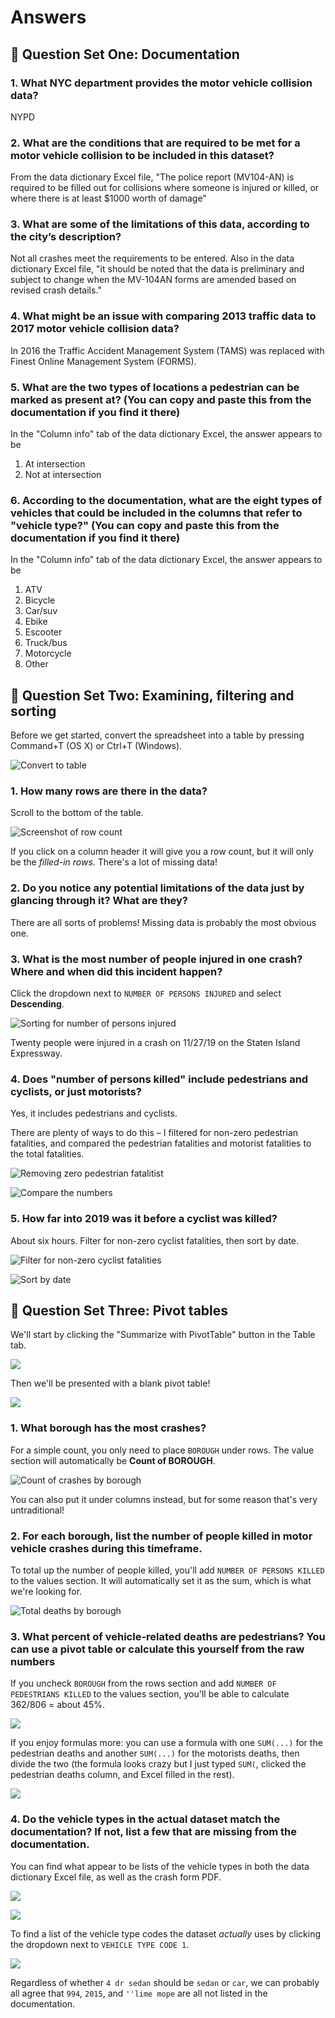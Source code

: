 # Answers

## 📝 Question Set One: Documentation

### 1. What NYC department provides the motor vehicle collision data? 

NYPD

### 2. What are the conditions that are required to be met for a motor vehicle collision to be included in this dataset?

From the data dictionary Excel file, "The police report (MV104-AN) is required to be filled out for collisions where someone is injured or killed, or where there is at least $1000 worth of damage"

### 3. What are some of the limitations of this data, according to the city’s description? 

Not all crashes meet the requirements to be entered. Also in the data dictionary Excel file, "it should be noted that the data is preliminary and subject to change when the MV-104AN forms are amended based on revised crash details."

### 4. What might be an issue with comparing 2013 traffic data to 2017 motor vehicle collision data?

In 2016 the Traffic Accident Management System (TAMS) was replaced with Finest Online Management System (FORMS).

### 5. What are the two types of locations a pedestrian can be marked as present at? (You can copy and paste this from the documentation if you find it there)

In the "Column info" tab of the data dictionary Excel, the answer appears to be 

1. At intersection
2. Not at intersection

### 6. According to the documentation, what are the eight types of vehicles that could be included in the columns that refer to "vehicle type?" (You can copy and paste this from the documentation if you find it there)

In the "Column info" tab of the data dictionary Excel, the answer appears to be 

1. ATV
2. Bicycle
3. Car/suv
4. Ebike
5. Escooter
6. Truck/bus
7. Motorcycle
8. Other

## 📝 Question Set Two: Examining, filtering and sorting

Before we get started, convert the spreadsheet into a table by pressing Command+T (OS X) or Ctrl+T (Windows).

![Convert to table](convert-to-table.gif)

### 1. How many rows are there in the data?

Scroll to the bottom of the table.

![Screenshot of row count](row-count.png)

If you click on a column header it will give you a row count, but it will only be the *filled-in rows*. There's a lot of missing data!

### 2. Do you notice any potential limitations of the data just by glancing through it? What are they?

There are all sorts of problems! Missing data is probably the most obvious one.

### 3. What is the most number of people injured in one crash? Where and when did this incident happen?

Click the dropdown next to `NUMBER OF PERSONS INJURED` and select **Descending**.

![Sorting for number of persons injured](persons-injured.png)

Twenty people were injured in a crash on 11/27/19 on the Staten Island Expressway.

### 4. Does "number of persons killed" include pedestrians and cyclists, or just motorists? 

Yes, it includes pedestrians and cyclists.

There are plenty of ways to do this – I filtered for non-zero pedestrian fatalities, and compared the pedestrian fatalities and motorist fatalities to the total fatalities.

![Removing zero pedestrian fatalitist](pedestrians-killed-filter.png)

![Compare the numbers](not-just-motorists.png)

### 5. How far into 2019 was it before a cyclist was killed?

About six hours. Filter for non-zero cyclist fatalities, then sort by date.

![Filter for non-zero cyclist fatalities](cyclist-filter.png)

![Sort by date](date-sort.png)

## 📝 Question Set Three: Pivot tables

We'll start by clicking the "Summarize with PivotTable" button in the Table tab.

![](pivot-start.png)

Then we'll be presented with a blank pivot table!

![](pivot-blank.png)

### 1. What borough has the most crashes?

For a simple count, you only need to place `BOROUGH` under rows. The value section will automatically be **Count of BOROUGH**.

![Count of crashes by borough](borough-count.png)

You can also put it under columns instead, but for some reason that's very untraditional!

### 2. For each borough, list the number of people killed in motor vehicle crashes during this timeframe.

To total up the number of people killed, you'll add `NUMBER OF PERSONS KILLED` to the values section. It will automatically set it as the sum, which is what we're looking for.

![Total deaths by borough](total-deaths-by-borough.png)

### 3. What percent of vehicle-related deaths are pedestrians? You can use a pivot table or calculate this yourself from the raw numbers

If you uncheck `BOROUGH` from the rows section and add `NUMBER OF PEDESTRIANS KILLED` to the values section, you'll be able to calculate 362/806 = about 45%.

![](pedestrian-deaths-1.png)

If you enjoy formulas more: you can use a formula with one `SUM(...)` for the pedestrian deaths and another `SUM(...)` for the motorists deaths, then divide the two (the formula looks crazy but I just typed `SUM(`, clicked the pedestrian deaths column, and Excel filled in the rest).

![](pedestrian-deaths-2.png)

### 4. Do the vehicle types in the actual dataset match the documentation? If not, list a few that are missing from the documentation.

You can find what appear to be lists of the vehicle types in both the data dictionary Excel file, as well as the crash form PDF.

![](vehicle-type-code-1.png)

![](vehicle-type-code-2.png)

To find a list of the vehicle type codes the dataset *actually* uses by clicking the dropdown next to `VEHICLE TYPE CODE 1`.

![](vehicle-type-code.png)

Regardless of whether `4 dr sedan` should be `sedan` or `car`, we can probably all agree that `994`, `2015`, and `''lime mope` are all not listed in the documentation.
